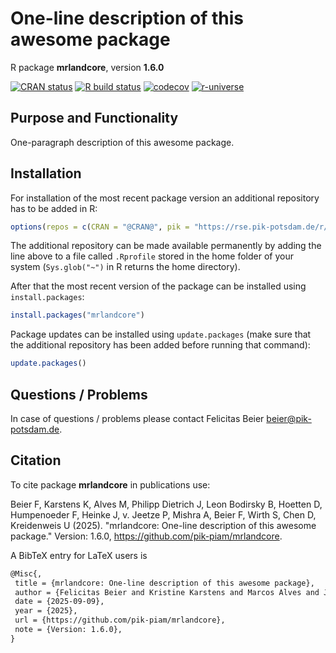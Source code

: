 # One-line description of this awesome package

R package **mrlandcore**, version **1.6.0**

[![CRAN status](https://www.r-pkg.org/badges/version/mrlandcore)](https://cran.r-project.org/package=mrlandcore) [![R build status](https://github.com/pik-piam/mrlandcore/workflows/check/badge.svg)](https://github.com/pik-piam/mrlandcore/actions) [![codecov](https://codecov.io/gh/pik-piam/mrlandcore/branch/master/graph/badge.svg)](https://app.codecov.io/gh/pik-piam/mrlandcore) [![r-universe](https://pik-piam.r-universe.dev/badges/mrlandcore)](https://pik-piam.r-universe.dev/builds)

## Purpose and Functionality

One-paragraph description of this awesome package.


## Installation

For installation of the most recent package version an additional repository has to be added in R:

```r
options(repos = c(CRAN = "@CRAN@", pik = "https://rse.pik-potsdam.de/r/packages"))
```
The additional repository can be made available permanently by adding the line above to a file called `.Rprofile` stored in the home folder of your system (`Sys.glob("~")` in R returns the home directory).

After that the most recent version of the package can be installed using `install.packages`:

```r 
install.packages("mrlandcore")
```

Package updates can be installed using `update.packages` (make sure that the additional repository has been added before running that command):

```r 
update.packages()
```

## Questions / Problems

In case of questions / problems please contact Felicitas Beier <beier@pik-potsdam.de>.

## Citation

To cite package **mrlandcore** in publications use:

Beier F, Karstens K, Alves M, Philipp Dietrich J, Leon Bodirsky B, Hoetten D, Humpenoeder F, Heinke J, v. Jeetze P, Mishra A, Beier F, Wirth S, Chen D, Kreidenweis U (2025). "mrlandcore: One-line description of this awesome package." Version: 1.6.0, <https://github.com/pik-piam/mrlandcore>.

A BibTeX entry for LaTeX users is

 ```latex
@Misc{,
  title = {mrlandcore: One-line description of this awesome package},
  author = {Felicitas Beier and Kristine Karstens and Marcos Alves and Jan {Philipp Dietrich} and Benjamin {Leon Bodirsky} and David Hoetten and Florian Humpenoeder and Jens Heinke and Patrick {v. Jeetze} and Abhijeet Mishra and Felcitas Beier and Stephen Wirth and David Chen and Ulrich Kreidenweis},
  date = {2025-09-09},
  year = {2025},
  url = {https://github.com/pik-piam/mrlandcore},
  note = {Version: 1.6.0},
}
```
